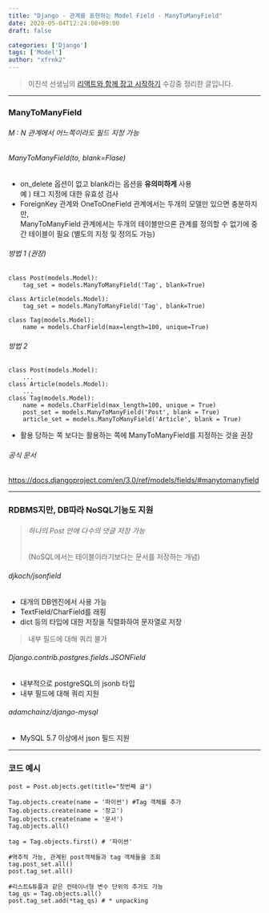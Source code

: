 ```yaml
---
title: "Django - 관계를 표현하는 Model Field - ManyToManyField"
date: 2020-05-04T12:24:08+09:00
draft: false

categories: ['Django']
tags: ['Model']
author: "xfrnk2"
---
```

>이진석 선생님의 [리액트와 함께 장고 시작하기](https://educast.com/course/web/ZU53) 수강중 정리한 글입니다.
---

### ManyToManyField
###### M : N 관계에서 어느쪽이라도 필드 지정 가능
###### ManyToManyField(to, blank=Flase) 
+ on_delete 옵션이 없고 blank라는 옵션을 **유의미하게** 사용  
  예 ) 태그 지정에 대한 유효성 검사
+ ForeignKey 관계와 OneToOneField 관계에서는 두개의 모델만 있으면 충분하지만,   
  ManyToManyField 관계에서는 두개의 테이블만으론 관계를 정의할 수 없기에 중간 테이블이 필요 (별도의 지정 및 정의도 가능)  
    

###### 방법 1 (권장)
~~~
class Post(models.Model):
	tag_set = models.ManyToManyField('Tag', blank=True)

class Article(models.Model):
	tag_set = models.ManyToManyField('Tag', blank=True)

class Tag(models.Model):
	name = models.CharField(max=length=100, unique=True)
~~~
###### 방법 2
~~~
class Post(models.Model):
    ...
class Article(models.Model):
    ...
class Tag(models.Model):
	name = models.CharField(max_length=100, unique = True)
	post_set = models.ManyToManyField('Post', blank = True)
	article_set = models.ManyToManyField('Article', blank = True)
~~~
+ 활용 당하는 쪽 보다는 활용하는 쪽에 ManyToManyField를 지정하는 것을 권장  
###### 공식 문서  
https://docs.djangoproject.com/en/3.0/ref/models/fields/#manytomanyfield
   
---

### RDBMS지만, DB따라 NoSQL기능도 지원
> ###### 하나의 Post 안에 다수의 댓글 저장 가능
> (NoSQL에서는 테이블이라기보다는 문서를 저장하는 개념)
  
###### djkoch/jsonfield
+ 대개의 DB엔진에서 사용 가능
+ TextField/CharField를 래핑
+ dict 등의 타입에 대한 저장을 직렬화하여 문자열로 저장 
> 내부 필드에 대해 쿼리 불가

###### Django.contrib.postgres.fields.JSONField
+ 내부적으로 postgreSQL의 jsonb 타입
+ 내부 필드에 대해 쿼리 지원
###### adamchainz/django-mysql
+ MySQL 5.7 이상에서 json 필드 지원
---
### 코드 예시
~~~
post = Post.objects.get(title="첫번째 글")

Tag.objects.create(name = '파이썬') #Tag 객체를 추가
Tag.objects.create(name = '장고')
Tag.objects.create(name = '문서')
Tag.objects.all()

tag = Tag.objects.first() # '파이썬'

#역추적 가능, 관계된 post객체들과 tag 객체들을 조회
tag.post_set.all()
post.tag_set.all()

#리스트&튜플과 같은 컨테이너형 변수 단위의 추가도 가능
tag_qs = Tag.objects.all()
post.tag_set.add(*tag_qs) # * unpacking
~~~